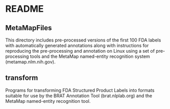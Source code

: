 # README

## MetaMapFiles

This directory includes pre-processed versions of the first 100 FDA
labels with automatically generated annotations along with
instructions for reproducing the pre-processing and annotation on
Linux using a set of pre-processing tools and the MetaMap named-entity
recognition system (metamap.nlm.nih.gov).

## transform

Programs for transforming FDA Structured Product Labels into formats
suitable for use by the BRAT Annotation Tool (brat.nlplab.org) and the
MetaMap named-entity recognition tool.
